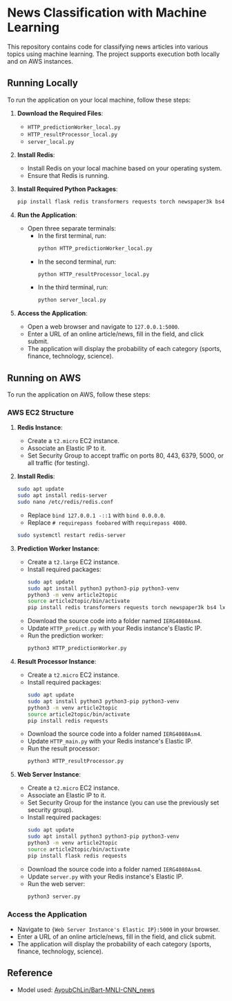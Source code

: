 
# News Classification with Machine Learning

This repository contains code for classifying news articles into various topics using machine learning. The project supports execution both locally and on AWS instances.

## Running Locally

To run the application on your local machine, follow these steps:

1. **Download the Required Files**:
   - `HTTP_predictionWorker_local.py`
   - `HTTP_resultProcessor_local.py`
   - `server_local.py`

2. **Install Redis**:
   - Install Redis on your local machine based on your operating system.
   - Ensure that Redis is running.

3. **Install Required Python Packages**:
   ```bash
   pip install flask redis transformers requests torch newspaper3k bs4 lxml_html_clean
   ```

4. **Run the Application**:
   - Open three separate terminals:
     - In the first terminal, run:
       ```bash
       python HTTP_predictionWorker_local.py
       ```
     - In the second terminal, run:
       ```bash
       python HTTP_resultProcessor_local.py
       ```
     - In the third terminal, run:
       ```bash
       python server_local.py
       ```

5. **Access the Application**:
   - Open a web browser and navigate to `127.0.0.1:5000`.
   - Enter a URL of an online article/news, fill in the field, and click submit.
   - The application will display the probability of each category (sports, finance, technology, science).

## Running on AWS

To run the application on AWS, follow these steps:

### AWS EC2 Structure

1. **Redis Instance**:
   - Create a `t2.micro` EC2 instance.
   - Associate an Elastic IP to it.
   - Set Security Group to accept traffic on ports 80, 443, 6379, 5000, or all traffic (for testing).

2. **Install Redis**:
   ```bash
   sudo apt update
   sudo apt install redis-server
   sudo nano /etc/redis/redis.conf
   ```
   - Replace `bind 127.0.0.1 -::1` with `bind 0.0.0.0`.
   - Replace `# requirepass foobared` with `requirepass 4080`.
   ```bash
   sudo systemctl restart redis-server
   ```

3. **Prediction Worker Instance**:
   - Create a `t2.large` EC2 instance.
   - Install required packages:
     ```bash
     sudo apt update
     sudo apt install python3 python3-pip python3-venv
     python3 -m venv article2topic
     source article2topic/bin/activate
     pip install redis transformers requests torch newspaper3k bs4 lxml_html_clean
     ```
   - Download the source code into a folder named `IERG4080Asm4`.
   - Update `HTTP_predict.py` with your Redis instance's Elastic IP.
   - Run the prediction worker:
     ```bash
     python3 HTTP_predictionWorker.py
     ```

4. **Result Processor Instance**:
   - Create a `t2.micro` EC2 instance.
   - Install required packages:
     ```bash
     sudo apt update
     sudo apt install python3 python3-pip python3-venv
     python3 -m venv article2topic
     source article2topic/bin/activate
     pip install redis requests
     ```
   - Download the source code into a folder named `IERG4080Asm4`.
   - Update `HTTP_main.py` with your Redis instance's Elastic IP.
   - Run the result processor:
     ```bash
     python3 HTTP_resultProcessor.py
     ```

5. **Web Server Instance**:
   - Create a `t2.micro` EC2 instance.
   - Associate an Elastic IP to it.
   - Set Security Group for the instance (you can use the previously set security group).
   - Install required packages:
     ```bash
     sudo apt update
     sudo apt install python3 python3-pip python3-venv
     python3 -m venv article2topic
     source article2topic/bin/activate
     pip install flask redis requests
     ```
   - Download the source code into a folder named `IERG4080Asm4`.
   - Update `server.py` with your Redis instance's Elastic IP.
   - Run the web server:
     ```bash
     python3 server.py
     ```

### Access the Application

- Navigate to `{Web Server Instance's Elastic IP}:5000` in your browser.
- Enter a URL of an online article/news, fill in the field, and click submit.
- The application will display the probability of each category (sports, finance, technology, science).

## Reference

- Model used: [AyoubChLin/Bart-MNLI-CNN_news](https://huggingface.co/AyoubChLin/Bart-MNLI-CNN_news)
